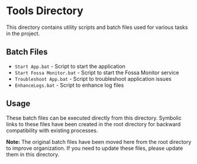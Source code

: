 # Tools Directory

This directory contains utility scripts and batch files used for various tasks in the project.

## Batch Files

- `Start App.bat` - Script to start the application
- `Start Fossa Monitor.bat` - Script to start the Fossa Monitor service
- `Troubleshoot App.bat` - Script to troubleshoot application issues
- `EnhanceLogs.bat` - Script to enhance log files

## Usage

These batch files can be executed directly from this directory. Symbolic links to these files have been created in the root directory for backward compatibility with existing processes.

**Note:** The original batch files have been moved here from the root directory to improve organization. If you need to update these files, please update them in this directory. 